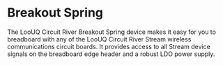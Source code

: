 # Breakout Spring 
The LooUQ Circuit River Breakout Spring device makes it easy for you to breadboard with any of the LooUQ Circuit River Stream wireless communications circuit boards. It provides access to all Stream device signals on the breadboard edge header and a robust LDO power supply.


